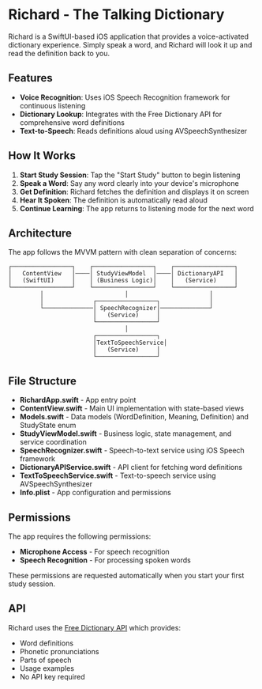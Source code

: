 # Richard - The Talking Dictionary

Richard is a SwiftUI-based iOS application that provides a voice-activated dictionary experience. Simply speak a word, and Richard will look it up and read the definition back to you.

## Features

- **Voice Recognition**: Uses iOS Speech Recognition framework for continuous listening
- **Dictionary Lookup**: Integrates with the Free Dictionary API for comprehensive word definitions
- **Text-to-Speech**: Reads definitions aloud using AVSpeechSynthesizer

## How It Works

1. **Start Study Session**: Tap the "Start Study" button to begin listening
2. **Speak a Word**: Say any word clearly into your device's microphone
3. **Get Definition**: Richard fetches the definition and displays it on screen
4. **Hear It Spoken**: The definition is automatically read aloud
5. **Continue Learning**: The app returns to listening mode for the next word

## Architecture

The app follows the MVVM pattern with clean separation of concerns:

```
┌─────────────────┐    ┌─────────────────┐    ┌─────────────────┐
│   ContentView   │────│ StudyViewModel  │────│ DictionaryAPI   │
│   (SwiftUI)     │    │ (Business Logic)│    │   (Service)     │
└─────────────────┘    └─────────────────┘    └─────────────────┘
         │                       │                       │
         │              ┌─────────────────┐              │
         └──────────────│ SpeechRecognizer│──────────────┘
                        │   (Service)     │
                        └─────────────────┘
                                 │
                        ┌─────────────────┐
                        │TextToSpeechService│
                        │   (Service)     │
                        └─────────────────┘
```

## File Structure

- **RichardApp.swift** - App entry point
- **ContentView.swift** - Main UI implementation with state-based views
- **Models.swift** - Data models (WordDefinition, Meaning, Definition) and StudyState enum
- **StudyViewModel.swift** - Business logic, state management, and service coordination
- **SpeechRecognizer.swift** - Speech-to-text service using iOS Speech framework
- **DictionaryAPIService.swift** - API client for fetching word definitions
- **TextToSpeechService.swift** - Text-to-speech service using AVSpeechSynthesizer
- **Info.plist** - App configuration and permissions

## Permissions

The app requires the following permissions:
- **Microphone Access** - For speech recognition
- **Speech Recognition** - For processing spoken words

These permissions are requested automatically when you start your first study session.

## API

Richard uses the [Free Dictionary API](https://dictionaryapi.dev/) which provides:
- Word definitions
- Phonetic pronunciations
- Parts of speech
- Usage examples
- No API key required

